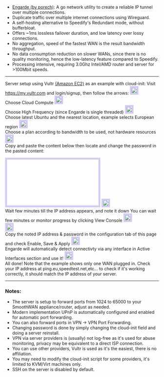 - [Engarde (by porech)](https://github.com/porech/engarde): A go network utility to create a reliable IP tunnel over multiple connections.
- Duplicate traffic over multiple internet connections using Wireguard.
- A self-hosting alternative to Speedify's Redundant mode, without bufferbloat.
- Offers ~1ms lossless failover duration, and low latency over lossy connections.
- No aggregation, speed of the fastest WAN is the result bandwidth throughput.
- No data consumption reduction on slower WANs, since there is no quality monitoring, hence the low-latency feature compared to Speedify.
- Processing intensive, requiring 3.0Ghz Intel/AMD router and server for >100Mbit speeds.

***

Server setup using Vultr [(Amazon EC2)](https://smoothwan.discourse.group/t/smoothwan-engarde-on-oracle-cloud/102/13?u=talalm) as an example with cloud-init:</h4>
Visit <a href='https://my.vultr.com/'>https://my.vultr.com</a> and login/signup, then follow the arrows:
<img style="border:6px solid #d2ccf1;" src="/SmoothWAN-docs/assets/engarde/1.webp" style="max-height:300px"/><br>
Choose Cloud Compute
<img style="border:6px solid #d2ccf1;" src="/SmoothWAN-docs/assets/engarde/2.webp" style="max-height:300px"/><br>
Choose High Frequency (since Engarde is single threaded)
<img style="border:6px solid #d2ccf1;" src="/SmoothWAN-docs/assets/engarde/3.webp" style="max-height:300px"/><br>
Choose latest Ubuntu and the nearest location, example selects European region
<img style="border:6px solid #d2ccf1;" src="/SmoothWAN-docs/assets/engarde/4.webp" style="max-height:300px"/><br>
Choose a plan according to bandwidth to be used, not hardware resources
<img style="border:6px solid #d2ccf1;" src="/SmoothWAN-docs/assets/engarde/5.webp" style="max-height:300px"/><br>
Copy and paste the content below then locate and change the password in the pasted content:
<iframe style="border:6px solid #d2ccf1;" src="/SmoothWAN-docs/assets/engarde/user-data.txt"></iframe>
<img style="border:6px solid #d2ccf1;" src="/SmoothWAN-docs/assets/engarde/6.webp" style="max-height:300px"/><br>
Wait few minutes till the IP address appears, and note it down  
You can wait few minutes or monitor progress by clicking View Console
<img style="border:6px solid #d2ccf1;" src="/SmoothWAN-docs/assets/engarde/7.webp" style="max-height:300px"/><br>
<img style="border:6px solid #d2ccf1;" src="/SmoothWAN-docs/assets/engarde/8.webp" style="max-height:300px"/><br>
Copy the noted IP address & password in the configuration tab of this page and check Enable, Save & Apply
<img style="border:6px solid #d2ccf1;" src="/SmoothWAN-docs/assets/engarde/9.webp" style="max-height:300px"/><br>
Engarde will automatically detect connectivty via any interface in Active Interfaces section and use it!
<img style="border:6px solid #d2ccf1;" src="/SmoothWAN-docs/assets/engarde/10.webp" style="max-height:300px"/><br>
All done! Note that the example shows only one WAN plugged in.  
Check your IP address at ping.eu,speedtest.net,etc... to check if it's working correctly, it should match the IP address of your server.
<hr>
<h3>Notes:</h3>

- The server is setup to forward ports from 1024 to 65000 to your SmoothWAN appliance/router, adjust as needed.<br>
- Modern implementation UPnP is automatically configured and enabled for automatic port forwarding.<br>
- You can also forward ports in VPN -> VPN Port Forwarding.<br>
- Changing password is done by simply changing the cloud-init field and doing a server reinstall.<br>
- VPN via server providers is (usually) not log-free as it's used for abuse monitoring, privacy may be equivalent to a direct ISP connection.<br>
- You can use other providers, Vultr is used as it's the easiest, there is no affiliation.<br>
- You may need to modify the cloud-init script for some providers, it's limited to KVM/Virt machines only.<br>
- SSH on the server is disabled by default.<br>
